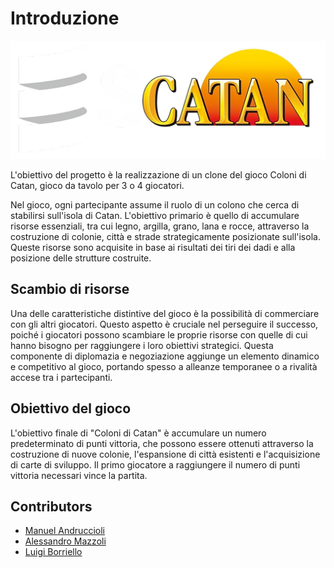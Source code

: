 # Introduzione

![Logo](./img/scatan-logo.png)

L'obiettivo del progetto è la realizzazione di un clone del gioco Coloni di Catan, gioco da tavolo per 3 o 4 giocatori.

Nel gioco, ogni partecipante assume il ruolo di un colono che cerca di stabilirsi sull'isola di Catan. L'obiettivo primario è quello di accumulare risorse essenziali, tra cui legno, argilla, grano, lana e rocce, attraverso la costruzione di colonie, città e strade strategicamente posizionate sull'isola. Queste risorse sono acquisite in base ai risultati dei tiri dei dadi e alla posizione delle strutture costruite.

## Scambio di risorse

Una delle caratteristiche distintive del gioco è la possibilità di commerciare con gli altri giocatori. Questo aspetto è cruciale nel perseguire il successo, poiché i giocatori possono scambiare le proprie risorse con quelle di cui hanno bisogno per raggiungere i loro obiettivi strategici. Questa componente di diplomazia e negoziazione aggiunge un elemento dinamico e competitivo al gioco, portando spesso a alleanze temporanee o a rivalità accese tra i partecipanti.

## Obiettivo del gioco

L'obiettivo finale di "Coloni di Catan" è accumulare un numero predeterminato di punti vittoria, che possono essere ottenuti attraverso la costruzione di nuove colonie, l'espansione di città esistenti e l'acquisizione di carte di sviluppo. Il primo giocatore a raggiungere il numero di punti vittoria necessari vince la partita.

## Contributors

- [Manuel Andruccioli](https://github.com/manuandru)
- [Alessandro Mazzoli](https://github.com/alemazzo)
- [Luigi Borriello](https://github.com/luigi-borriello00)
